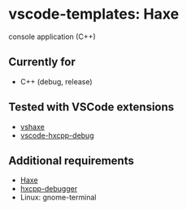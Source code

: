 # vscode-templates: Haxe

console application (C++)

## Currently for
* C++ (debug, release)

## Tested with VSCode extensions
* [vshaxe](https://marketplace.visualstudio.com/items?itemName=nadako.vshaxe)
* [vscode-hxcpp-debug](https://github.com/jcward/vscode-hxcpp-debug)

## Additional requirements
* [Haxe](https://haxe.org)
* [hxcpp-debugger](https://github.com/HaxeFoundation/hxcpp-debugger)
* Linux: gnome-terminal
